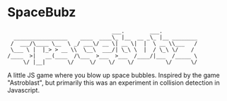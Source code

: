 SpaceBubz
==========

                                     ___.        ___.           
      _________________    ____  ____\_ |__  __ _\_ |__ ________
     /  ___/\____ \__  \ _/ ___\/ __ \| __ \|  |  \ __ \\___   /
     \___ \ |  |_> > __ \\  \__\  ___/| \_\ \  |  / \_\ \/    / 
    /____  >|   __(____  /\___  >___  >___  /____/|___  /_____ \
         \/ |__|       \/     \/    \/    \/          \/      \/

A little JS game where you blow up space bubbles.  Inspired by the game "Astroblast", but primarily this was an experiment in collision detection in Javascript.
